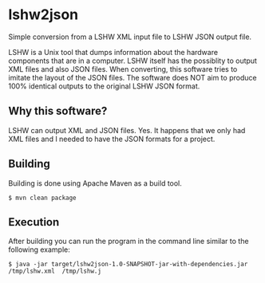 # lshw2json

Simple conversion from a LSHW XML input file to LSHW JSON output file.

LSHW is a Unix tool that dumps information about the hardware components that are
in a computer. LSHW itself has the possiblity to output XML files and also JSON files. 
When converting, this software tries to imitate the layout of the JSON files.
The software does NOT aim to produce 100% identical outputs to the original
LSHW JSON format.

## Why this software?

LSHW can output XML and JSON files. Yes. It happens that we only had XML files and I needed to have the JSON formats
for a project.

## Building

Building is done using Apache Maven as a build tool.

    $ mvn clean package

## Execution

After building you can run the program in the command
line similar to the following example:

    $ java -jar target/lshw2json-1.0-SNAPSHOT-jar-with-dependencies.jar  /tmp/lshw.xml  /tmp/lshw.j
